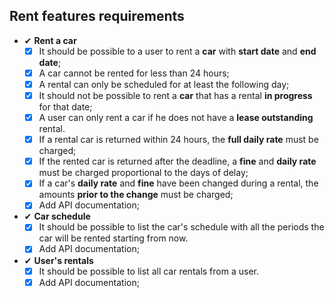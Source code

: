 ## Rent features requirements

- ✔ **Rent a car**
  - [x] It should be possible to a user to rent a **car** with **start date** and **end date**;
  - [x] A car cannot be rented for less than 24 hours;
  - [x] A rental can only be scheduled for at least the following day;
  - [x] It should not be possible to rent a **car** that has a rental **in progress** for that date;
  - [x] A user can only rent a car if he does not have a **lease outstanding** rental.
  - [x] If a rental car is returned within 24 hours, the **full daily rate** must be charged;
  - [x] If the rented car is returned after the deadline, a **fine** and **daily rate** must be charged proportional to the days of delay;
  - [x] If a car's **daily rate** and **fine** have been changed during a rental, the amounts **prior to the change** must be charged;
  - [x] Add API documentation;

- ✔ **Car schedule**
  - [x] It should be possible to list the car's schedule with all the periods the car will be rented starting from now.
  - [x] Add API documentation;

- ✔ **User's rentals**
  - [x] It should be possible to list all car rentals from a user.
  - [x] Add API documentation;
